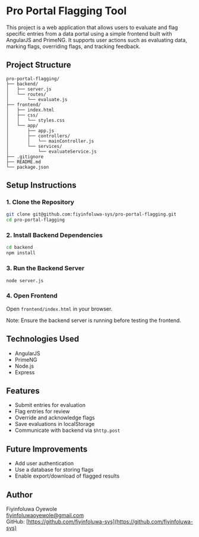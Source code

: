 # Pro Portal Flagging Tool

This project is a web application that allows users to evaluate and flag specific entries from a data portal using a simple frontend built with AngularJS and PrimeNG. It supports user actions such as evaluating data, marking flags, overriding flags, and tracking feedback.

## Project Structure

```
pro-portal-flagging/
├── backend/
│   ├── server.js
│   └── routes/
│       └── evaluate.js
├── frontend/
│   ├── index.html
│   ├── css/
│   │   └── styles.css
│   └── app/
│       ├── app.js
│       ├── controllers/
│       │   └── mainController.js
│       └── services/
│           └── evaluateService.js
├── .gitignore
├── README.md
└── package.json
```

## Setup Instructions

### 1. Clone the Repository

```bash
git clone git@github.com:fiyinfoluwa-sys/pro-portal-flagging.git
cd pro-portal-flagging
```

### 2. Install Backend Dependencies

```bash
cd backend
npm install
```

### 3. Run the Backend Server

```bash
node server.js
```

### 4. Open Frontend

Open `frontend/index.html` in your browser.

Note: Ensure the backend server is running before testing the frontend.

## Technologies Used

- AngularJS
- PrimeNG
- Node.js
- Express

## Features

- Submit entries for evaluation
- Flag entries for review
- Override and acknowledge flags
- Save evaluations in localStorage
- Communicate with backend via `$http.post`

## Future Improvements

- Add user authentication
- Use a database for storing flags
- Enable export/download of flagged results

## Author

Fiyinfoluwa Oyewole  
fiyinfoluwaoyewole@gmail.com  
GitHub: [https://github.com/fiyinfoluwa-sys](https://github.com/fiyinfoluwa-sys)


